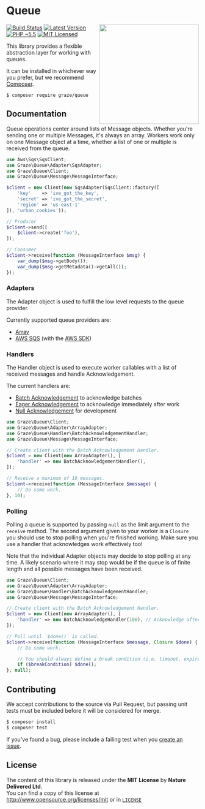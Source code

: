 # Queue

<img align="right" src="http://i.giphy.com/100mhETqKYJNf2.gif" width="260 "/>

[![Build Status][ico-build]][travis]
[![Latest Version][ico-package]][package]
[![PHP ~5.5][ico-engine]][lang]
[![MIT Licensed][ico-license]][license]

This library provides a flexible abstraction layer for working with queues.

It can be installed in whichever way you prefer, but we recommend [Composer][package].

`$ composer require graze/queue`

<!-- Links -->
[travis]: https://travis-ci.org/graze/queue
[lang]: https://secure.php.net
[package]: https://packagist.org/packages/graze/queue
[license]: https://github.com/graze/queue/blob/master/LICENSE

<!-- Images -->
[ico-license]: https://img.shields.io/packagist/l/graze/queue.svg
[ico-package]: https://img.shields.io/packagist/v/graze/queue.svg
[ico-build]: https://img.shields.io/travis/graze/queue/master.svg
[ico-engine]: https://img.shields.io/badge/php-%3E%3D5.5-8892BF.svg

## Documentation

Queue operations center around lists of Message objects. Whether you're sending
one or multiple Messages, it's always an array. Workers work only on one Message
object at a time, whether a list of one or multiple is received from the queue.

```php
use Aws\Sqs\SqsClient;
use Graze\Queue\Adapter\SqsAdapter;
use Graze\Queue\Client;
use Graze\Queue\Message\MessageInterface;

$client = new Client(new SqsAdapter(SqsClient::factory([
    'key'    => 'ive_got_the_key',
    'secret' => 'ive_got_the_secret',
    'region' => 'us-east-1'
]), 'urban_cookies'));

// Producer
$client->send([
    $client->create('foo'),
]);

// Consumer
$client->receive(function (MessageInterface $msg) {
    var_dump($msg->getBody());
    var_dump($msg->getMetadata()->getAll());
});
```

### Adapters

The Adapter object is used to fulfill the low level requests to the queue provider.

Currently supported queue providers are:

 - [Array](src/Adapter/ArrayAdapter.php)
 - [AWS SQS](src/Adapter/SqsAdapter.php) (with the [AWS SDK](http://aws.amazon.com/sdk-for-php/))

### Handlers

The Handler object is used to execute worker callables with a list of received messages and handle Acknowledgement.

The current handlers are:

 - [Batch Acknowledgement](src/Handler/BatchAcknowledgementHandler.php) to acknowledge batches
 - [Eager Acknowledgement](src/Handler/EagerAcknowledgementHandler.php) to acknowledge immediately after work
 - [Null Acknowledgement](src/Handler/NullAcknowledgementHandler.php) for development

```php
use Graze\Queue\Client;
use Graze\Queue\Adapter\ArrayAdapter;
use Graze\Queue\Handler\BatchAcknowledgementHandler;
use Graze\Queue\Message\MessageInterface;

// Create client with the Batch Acknowledgement Handler.
$client = new Client(new ArrayAdapter(), [
    'handler' => new BatchAcknowledgementHandler(),
]);

// Receive a maximum of 10 messages.
$client->receive(function (MessageInterface $message) {
    // Do some work.
}, 10);
```

### Polling

Polling a queue is supported by passing `null` as the limit argument to the
`receive` method. The second argument given to your worker is a `Closure` you
should use to stop polling when you're finished working. Make sure you use a
handler that acknowledges work effectively too!

Note that the individual Adapter objects may decide to stop polling at any time.
A likely scenario where it may stop would be if the queue is of finite length
and all possible messages have been received.

```php
use Graze\Queue\Client;
use Graze\Queue\Adapter\ArrayAdapter;
use Graze\Queue\Handler\BatchAcknowledgementHandler;
use Graze\Queue\Message\MessageInterface;

// Create client with the Batch Acknowledgement Handler.
$client = new Client(new ArrayAdapter(), [
    'handler' => new BatchAcknowledgeHandler(100), // Acknowledge after 100 messages.
]);

// Poll until `$done()` is called.
$client->receive(function (MessageInterface $message, Closure $done) {
    // Do some work.

    // You should always define a break condition (i.e. timeout, expired session, etc).
    if ($breakCondition) $done();
}, null);
```

## Contributing

We accept contributions to the source via Pull Request, but passing unit tests
must be included before it will be considered for merge.

```bash
$ composer install
$ composer test
```

If you've found a bug, please include a failing test when you [create an issue][issue].

[issue]: https://github.com/graze/queue/issues/new

## License

The content of this library is released under the **MIT License** by
**Nature Delivered Ltd**.<br/> You can find a copy of this license at
http://www.opensource.org/licenses/mit or in [`LICENSE`][license]
